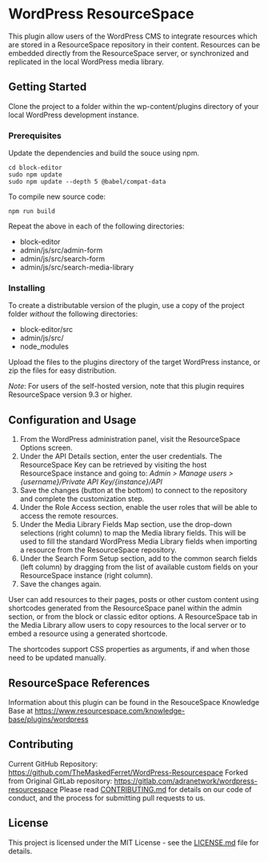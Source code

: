 # WordPress ResourceSpace

This plugin allow users of the WordPress CMS to integrate resources which are stored in a ResourceSpace repository in their content. Resources can be embedded directly from the ResourceSpace server, or synchronized and replicated in the local WordPress media library. 

## Getting Started

Clone the project to a folder within the wp-content/plugins directory of your local WordPress development instance.

### Prerequisites

Update the dependencies and build the souce using npm. 

```
cd block-editor
sudo npm update
sudo npm update --depth 5 @babel/compat-data
```

To compile new source code:

```
npm run build 
```

Repeat the above in each of the following directories:

* block-editor
* admin/js/src/admin-form
* admin/js/src/search-form
* admin/js/src/search-media-library

### Installing

To create a distributable version of the plugin, use a copy of the project folder _without_ the following directories:

* block-editor/src
* admin/js/src/
* node_modules

Upload the files to the plugins directory of the target WordPress instance, or zip the files for easy distribution.

*Note*: For users of the self-hosted version, note that this plugin requires ResourceSpace version 9.3 or higher.  

## Configuration and Usage

1. From the WordPress administration panel, visit the ResourceSpace Options screen. 
1. Under the API Details section, enter the user credentials. The ResourceSpace Key can be retrieved by visiting the host ResourceSpace instance and going to: _Admin > Manage users > {username}/Private API Key/{instance}/API_ 
1. Save the changes (button at the bottom) to connect to the repository and complete the customization step.
1. Under the Role Access section, enable the user roles that will be able to access the remote resources. 
1. Under the Media Library Fields Map section, use the drop-down selections (right column) to map the Media library fields. This will be used to fill the standard WordPress Media Library fields when importing a resource from the ResourceSpace repository.
1. Under the Search Form Setup section, add to the common search fields (left column) by dragging from the list of available custom fields on your ResourceSpace instance (right column).
1. Save the changes again.

User can add resources to their pages, posts or other custom content using shortcodes generated from the ResourceSpace panel within the admin section, or from the block or classic editor options. A ResourceSpace tab in the Media Library allow users to copy resources to the local server or to embed a resource using a generated shortcode.

The shortcodes support CSS properties as arguments, if and when those need to be updated manually. 

## ResourceSpace References

Information about this plugin can be found in the ResouceSpace Knowledge Base at https://www.resourcespace.com/knowledge-base/plugins/wordpress

## Contributing

Current GitHub Repository: https://github.com/TheMaskedFerret/WordPress-Resourcespace
Forked from Original GitLab repository: https://gitlab.com/adranetwork/wordpress-resourcespace
Please read [CONTRIBUTING.md](CONTRIBUTING.md) for details on our code of conduct, and the process for submitting pull requests to us.

## License

This project is licensed under the MIT License - see the [LICENSE.md](LICENSE.md) file for details.

